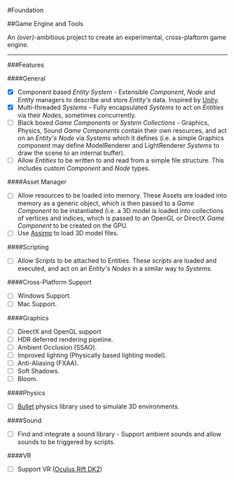 #Foundation

##Game Engine and Tools

An *(over)*-ambitious project to create an experimental, cross-plaftorm game engine. 

___

###Features

####General

- [x] Component based *Entity System* - Extensible *Component*, *Node* and *Entity* managers to describe and store *Entity's* data. Inspired by [Unity](http://unity3d.com/).
- [x] Multi-threaded *Systems* - Fully encapsulated *Systems* to act on *Entities* via their *Nodes*, sometimes concurrently.
- [ ] Black boxed *Game Components* or *System Collections* - Graphics, Physics, Sound *Game Components* contain their own resources, and act on an *Entity's* *Node* via *Systems* which it defines (i.e. a simple Graphics component may define ModelRenderer and LightRenderer *Systems* to draw the scene to an internal buffer).
- [ ] Allow *Entities* to be written to and read from a simple file structure. This includes custom *Component* and *Node* types.

####Asset Manager

- [ ] Allow resources to be loaded into memory. These Assets are loaded into memory as a generic object, which is then passed to a *Game Component* to be instantiated (i.e. a 3D model is loaded into collections of vertices and indices, which is passed to an OpenGL or DirectX *Game Component* to be created on the GPU.
- [ ] Use [Assimp](https://github.com/assimp/assimp) to load 3D model files.

####Scripting

- [ ] Allow *Scripts* to be attached to Entities. These *scripts* are loaded and executed, and act on an *Entity's* *Nodes* in a similar way to *Systems*.

####Cross-Platform Support

- [ ] Windows Support.
- [ ] Mac Support.

####Graphics

- [ ] DirectX and OpenGL support
 - [ ] HDR deferred rendering pipeline.
 - [ ] Ambient Occlusion (SSAO).
 - [ ] Improved lighting (Physically based lighting model).
 - [ ] Anti-Aliasing (FXAA).
 - [ ] Soft Shadows.
 - [ ] Bloom.

####Physics

- [ ] [Bullet](http://bulletphysics.org/) physics library used to simulate 3D environments.

####Sound

- [ ] Find and integrate a sound library - Support ambient sounds and allow sounds to be triggered by scripts.

####VR

- [ ] Support VR ([Oculus Rift DK2](http://www.oculus.com/))